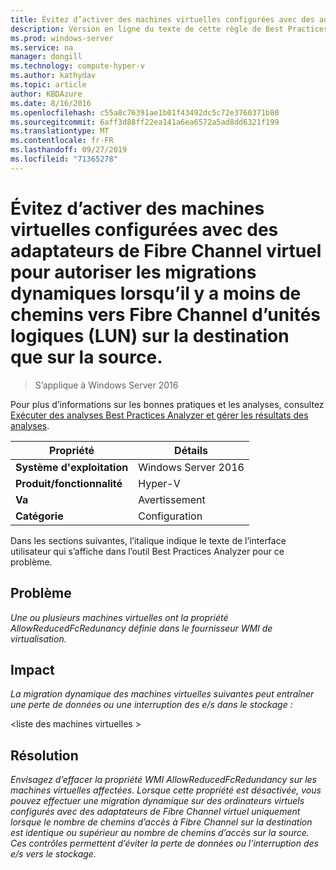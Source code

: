 ```yaml
---
title: Évitez d’activer des machines virtuelles configurées avec des adaptateurs de Fibre Channel virtuel pour autoriser les migrations dynamiques lorsqu’il y a moins de chemins vers Fibre Channel d’unités logiques (LUN) sur la destination que sur la source.
description: Version en ligne du texte de cette règle de Best Practices Analyzer.
ms.prod: windows-server
ms.service: na
manager: dongill
ms.technology: compute-hyper-v
ms.author: kathydav
ms.topic: article
author: KBDAzure
ms.date: 8/16/2016
ms.openlocfilehash: c55a8c76391ae1b01f43492dc5c72e3760371b80
ms.sourcegitcommit: 6aff3d88ff22ea141a6ea6572a5ad8dd6321f199
ms.translationtype: MT
ms.contentlocale: fr-FR
ms.lasthandoff: 09/27/2019
ms.locfileid: "71365278"
---
```

# <a name="avoid-enabling-virtual-machines-configured-with-virtual-fibre-channel-adapters-to-allow-live-migrations-when-there-are-fewer-paths-to-fibre-channel-logical-units-luns-on-the-destination-than-on-the-source"></a>Évitez d’activer des machines virtuelles configurées avec des adaptateurs de Fibre Channel virtuel pour autoriser les migrations dynamiques lorsqu’il y a moins de chemins vers Fibre Channel d’unités logiques (LUN) sur la destination que sur la source.

>S’applique à Windows Server 2016

Pour plus d’informations sur les bonnes pratiques et les analyses, consultez [Exécuter des analyses Best Practices Analyzer et gérer les résultats des analyses](https://go.microsoft.com/fwlink/p/?LinkID=223177).  
  
|Propriété|Détails|  
|-|-|  
|**Système d'exploitation**|Windows Server 2016|  
|**Produit/fonctionnalité**|Hyper-V|  
|**Va**|Avertissement|  
|**Catégorie**|Configuration|

Dans les sections suivantes, l’italique indique le texte de l’interface utilisateur qui s’affiche dans l’outil Best Practices Analyzer pour ce problème.
  
## <a name="issue"></a>**Problème**  
*Une ou plusieurs machines virtuelles ont la propriété AllowReducedFcRedunancy définie dans le fournisseur WMI de virtualisation.*  
  
## <a name="impact"></a>**Impact**  
*La migration dynamique des machines virtuelles suivantes peut entraîner une perte de données ou une interruption des e/s dans le stockage :*  
  
\<liste des machines virtuelles >  
  
## <a name="resolution"></a>**Résolution**  
*Envisagez d’effacer la propriété WMI AllowReducedFcRedundancy sur les machines virtuelles affectées. Lorsque cette propriété est désactivée, vous pouvez effectuer une migration dynamique sur des ordinateurs virtuels configurés avec des adaptateurs de Fibre Channel virtuel uniquement lorsque le nombre de chemins d’accès à Fibre Channel sur la destination est identique ou supérieur au nombre de chemins d’accès sur la source. Ces contrôles permettent d’éviter la perte de données ou l’interruption des e/s vers le stockage.* 